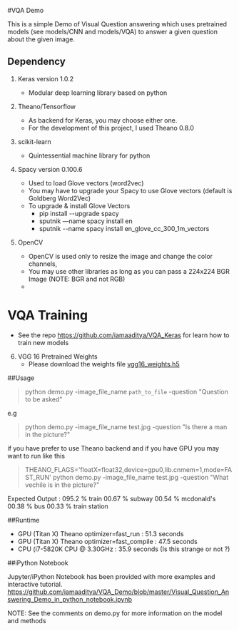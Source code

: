 #VQA Demo

This is a simple Demo of Visual Question answering which uses pretrained models (see models/CNN and models/VQA) to answer a given question about the given image.

## Dependency

1. Keras version 1.0.2
   * Modular deep learning library based on python

2. Theano/Tensorflow 
    * As backend for Keras, you may choose either one. 
    * For the development of this project, I used Theano 0.8.0

3. scikit-learn
   * Quintessential machine library for python

4. Spacy version 0.100.6
    * Used to load Glove vectors (word2vec)
    * You may have to upgrade your Spacy to use Glove vectors (default is Goldberg Word2Vec)
    * To upgrade & install Glove Vectors
      * pip install --upgrade spacy
      * sputnik —name spacy install en
      * sputnik --name spacy install en_glove_cc_300_1m_vectors

5. OpenCV 
    * OpenCV is used only to resize the image and change the color channels,
    * You may use other libraries as long as you can pass a 224x224 BGR Image (NOTE: BGR and not RGB)
    * 

# VQA Training

* See the repo https://github.com/iamaaditya/VQA_Keras for learn how to train new models
  
6. VGG 16 Pretrained Weights
    * Please download the weights file [vgg16_weights.h5](https://drive.google.com/file/d/0Bz7KyqmuGsilT0J5dmRCM0ROVHc/view)

##Usage

> python demo.py -image_file_name `path_to_file` -question "Question to be asked"

e.g 

> python demo.py -image_file_name test.jpg -question "Is there a man in the picture?"


if you have prefer to use Theano backend and if you have GPU you may want to run like this

> THEANO_FLAGS='floatX=float32,device=gpu0,lib.cnmem=1,mode=FAST_RUN' python demo.py -image_file_name test.jpg -question "What vechile is in the picture?"


Expected Output :
095.2 %  train
00.67 %  subway
00.54 %  mcdonald's
00.38 %  bus
00.33 %  train station


##Runtime

  * GPU (Titan X) Theano optimizer=fast_run       : 51.3 seconds
  * GPU (Titan X) Theano optimizer=fast_compile   : 47.5 seconds
  * CPU (i7-5820K CPU @ 3.30GHz                   : 35.9 seconds (Is this strange or not ?)

##iPython Notebook

Jupyter/iPython Notebook has been provided with more examples and interactive tutorial.
<https://github.com/iamaaditya/VQA_Demo/blob/master/Visual_Question_Answering_Demo_in_python_notebook.ipynb>

NOTE:
See the comments on demo.py for more information on the model and methods

